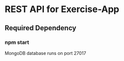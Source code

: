 # REST API for Exercise-App

## Required Dependency

### npm start

MongoDB database runs on port 27017
